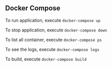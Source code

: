 ## Docker Compose

To run application, execute `docker-compose up`

To stop application, execute `docker-compose down`

To list all container, execute `docker-compose ps`

To see the logs, execute `docker-compose logs`

To build, execute `docker-compose build`
